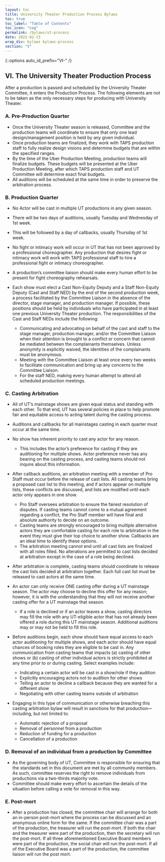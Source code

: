 ```yaml
---
layout: toc
title: University Theater Production Process Bylaws
toc: true
toc_label: "Table of Contents"
toc_icon: "cog"
permalink: /bylaws/ut-process
date: 2022-02-23
wrap_div: bylaws bylaws-process
section: "5"
---
```

{::options auto_id_prefix="VI-" /}
## VI. The University Theater Production Process

After a production is passed and scheduled by the University Theater Committee, it enters the Production Process. The following elements are not to be taken as the only necessary steps for producing with University Theater.

### A. Pre-Production Quarter

* Once the University Theater season is released, Committee and the production teams will coordinate to ensure that only one lead design/management position is held by any given individual.
* Once production teams are finalized, they work with TAPS production staff to fully realize design visions and determine budgets that are within the specified ranges.
* By the time of the Uber Production Meeting, production teams will finalize budgets. These budgets will be presented at the Uber Production Meeting, after which TAPS production staff and UT Committee will determine exact final budgets.
* All auditions will be scheduled at the same time in order to preserve the arbitration process.

### B. Production Quarter

* No Actor will be cast in multiple UT productions in any given season.
* There will be two days of auditions, usually Tuesday and Wednesday of 1st week.
* This will be followed by a day of callbacks, usually Thursday of 1st week.
* No fight or intimacy work will occur in UT that has not been approved by a professional choreographer. Any production that desires fight or intimacy work will work with TAPS professional staff to hire a professional fight or intimacy choreographer.
* A production’s committee liaison should make every human effort to be present for fight choreography rehearsals.
* Each show must elect a Cast Non-Equity Deputy and a Staff Non-Equity Deputy (Cast and Staff NED) by the end of the second production week, a process facilitated by the Committee Liaison in the absence of the director, stage manager, and production manager. If possible, these positions should be held by individuals who have participated in at least one previous University Theater production. The responsibilities of the Cast and Staff NEDs include the following:

    * Communicating and advocating on behalf of the cast and staff to the stage manager, production manager, and/or the Committee Liaison when their attention is brought to a conflict or concern that cannot be mediated between the complainants themselves. Unless anonymity is explicitly waived, the identities of the complainants must be anonymous.
    * Meeting with the Committee Liaison at least once every two weeks to facilitate communication and bring up any concerns to the Committee Liaison.
    * For the staff NED, making every human attempt to attend all scheduled production meetings.

### C. Casting Arbitration

* All of UT’s mainstage shows are given equal status and standing with each other. To that end, UT has several policies in place to help promote fair and equitable access to acting talent during the casting process.
* Auditions and callbacks for all mainstages casting in each quarter must occur at the same time.
* No show has inherent priority to cast any actor for any reason.

    * This includes the actor’s preference for casting if they are auditioning for multiple shows.  Actor preference never has any bearing on the casting process, and casting teams should not inquire about this information.

* After callback auditions, an arbitration meeting with a member of Pro Staff must occur before the release of cast lists.  All casting teams bring a proposed cast list to this meeting, and if actors appear on multiple lists, these conflicts are discussed, and lists are modified until each actor only appears in one show.

    * Pro Staff oversees arbitration to ensure the fairest resolution of disputes.  If casting teams cannot come to a mutual agreement regarding a conflict, the Pro Staff member will have final and absolute authority to decide on an outcome.
    * Casting teams are strongly encouraged to bring multiple alternative actors they are comfortable casting for each role to arbitration in the event they must give their top choice to another show.  Callbacks are an ideal time to identify these options.
    * The arbitration meeting cannot end until all cast lists are finalized with all roles filled.  No alterations are permitted to cast lists decided at arbitration except in the case of a role being declined.

* After arbitration is complete, casting teams should coordinate to release the cast lists decided at arbitration together.  Each full cast list must be released to cast actors at the same time.
* An actor can only receive ONE casting offer during a UT mainstage season.  The actor may choose to decline this offer for any reason; however, it is with the understanding that they will not receive another casting offer for a UT mainstage that season.

    * If a role is declined or if an actor leaves a show, casting directors may fill the role with any UT-eligible actor that has not already been offered a role during this UT mainstage season.  Additional auditions may or may not be held to fill this role.

* Before auditions begin, each show should have equal access to each actor auditioning for multiple shows, and each actor should have equal chances of booking roles they are eligible to be cast in.  Any communication from casting teams that impacts (a) casting of other shows or (b) casting of other individual actors is strictly prohibited at any time prior to or during casting.  Select examples include:

    * Indicating a certain actor will be cast in a show/role if they audition
    * Explicitly encouraging actors not to audition for other shows
    * Telling an actor to decline a callback because they are wanted for a different show
    * Negotiating with other casting teams outside of arbitration

* Engaging in this type of communication or otherwise breaching this casting arbitration bylaw will result in sanctions for that production—including, but not limited to:

    * Automatic rejection of a proposal
    * Removal of personnel from a production
    * Reduction of funding for a production
    * Cancellation of a production

### D. Removal of an individual from a production by Committee

* As the governing body of UT, Committee is responsible for ensuring that the standards set in this document are met by all community members. As such, committee reserves the right to remove individuals from productions via a two-thirds majority vote.
* Committee should make every effort to ascertain the details of the situation before calling a vote for removal in this way.

### E. Post-mort

* After a production has closed, the committee chair will arrange for both an in-person post-mort where the process can be discussed and an anonymous online form for the same. If the committee chair was a part of the production, the treasurer will run the post-mort. If both the chair and the treasurer were part of the production, then the secretary will run the post-mort. If all three aforementioned Executive Board members were part of the production, the social chair will run the post-mort. If all of the Executive Board was a part of the production, the committee liaison will run the post mort.
